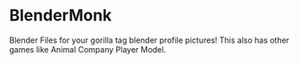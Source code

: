 # BlenderMonk
Blender Files for your gorilla tag blender profile pictures!
This also has other games like Animal Company Player Model.
